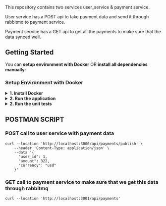 This repository contains two services user_service & payment service.

User service has a POST api to take payment data and send it through rabbitmq to payment service.

Payment service has a GET api to get all the payments to make sure that
the data synced well.


## Getting Started

You can **setup environment with Docker** OR **install all dependencies manually**:

### Setup Environment with Docker

<details>
<summary><b>1. Install Docker</b></summary>

Make sure you have installed the latest version of Docker from [the official website](https://docs.docker.com/desktop/mac/install/)

</details>

<details>
<summary><b>2. Run the application</b></summary>

If the previous stage completed without errors, open the terminal

- `docker-compose build && docker-compose up`

- User service is now available at `http://localhost:3000/`.
- Payment service is now available at `http://localhost:3001/`.


</details>

<details>
<summary><b>2. Run the unit tests</b></summary>

- `cd user_service/`
- `rspec`
- `cd payment_service/`
- `rspec`
</details>

## POSTMAN SCRIPT

### POST call to user service with payment data
```
curl --location 'http://localhost:3000/api/payments/publish' \
    --header 'Content-Type: application/json' \
    --data '{
      "user_id": 1,
      "amount": 322,
      "currency": "usd"
    }'
```

### GET call to payment service to make sure that we get this data through rabbitmq
```
curl --location 'http://localhost:3001/api/payments'
```
